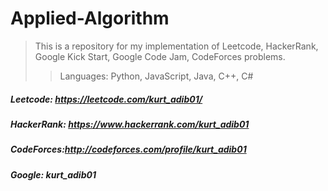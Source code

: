 # Applied-Algorithm

> This is a repository for my implementation of Leetcode, HackerRank, Google Kick Start, Google Code Jam, CodeForces problems.
>> Languages: Python, JavaScript, Java, C++, C#

##### Leetcode: https://leetcode.com/kurt_adib01/
##### HackerRank: https://www.hackerrank.com/kurt_adib01
##### CodeForces:http://codeforces.com/profile/kurt_adib01
##### Google: kurt_adib01
